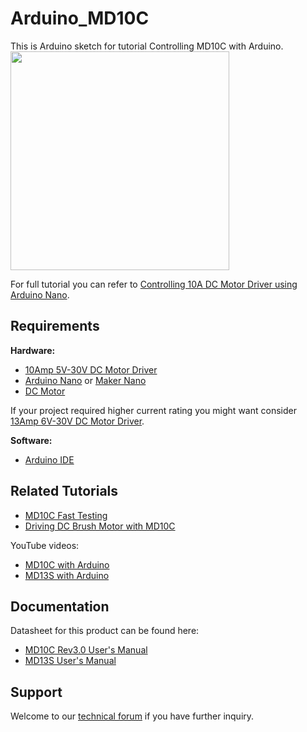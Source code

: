 # Arduino_MD10C  
This is Arduino sketch for tutorial Controlling MD10C with Arduino.  
<img src="https://user-images.githubusercontent.com/124652815/220815788-508282f2-694a-4fc1-8712-8355e739f3ec.png" width="350">  

For full tutorial you can refer to [Controlling 10A DC Motor Driver using Arduino Nano](https://my.cytron.io/tutorial/controlling-10a-dc-motor-driver-using-arduino-nano).  

## Requirements  
**Hardware:**  
* [10Amp 5V-30V DC Motor Driver](https://my.cytron.io/p-10amp-5v-30v-dc-motor-driver)  
* [Arduino Nano](https://my.cytron.io/p-nano-compatible-ch340-with-usb-cable) or [Maker Nano](https://my.cytron.io/p-maker-nano-simplifying-arduino-for-projects)   
* [DC Motor](https://my.cytron.io/c-dc-motor)  

If your project required higher current rating you might want consider [13Amp 6V-30V DC Motor Driver](https://my.cytron.io/p-13amp-6v-30v-dc-motor-driver).

**Software:**  
* [Arduino IDE](https://www.arduino.cc/en/software)  

## Related Tutorials  
* [MD10C Fast Testing](https://my.cytron.io/tutorial/md10c-fast-testing)  
* [Driving DC Brush Motor with MD10C](https://my.cytron.io/tutorial/project-10-driving-dc-brush-motor-with-md10c)  

YouTube videos:  
* [MD10C with Arduino](https://youtu.be/kA38GhkUOso)  
* [MD13S with Arduino](https://youtu.be/IXaNO6wflRk)  

## Documentation  
Datasheet for this product can be found here: 
* [MD10C Rev3.0 User's Manual](https://docs.google.com/document/d/1rgQzn-nWn-qcWNnHjDZvIYqUrdCeBQQxXA-TU3BF0AQ/view)  
* [MD13S User's Manual](https://docs.google.com/document/d/1icu1GVDxZhUn3ADSUc3JknNcmUMdPcsnJ4MhxOPRo-I/view)  

## Support  
Welcome to our [technical forum](http://forum.cytron.io) if you have further inquiry.  

